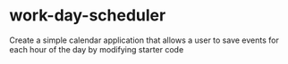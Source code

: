 # work-day-scheduler
Create a simple calendar application that allows a user to save events for each hour of the day by modifying starter code
